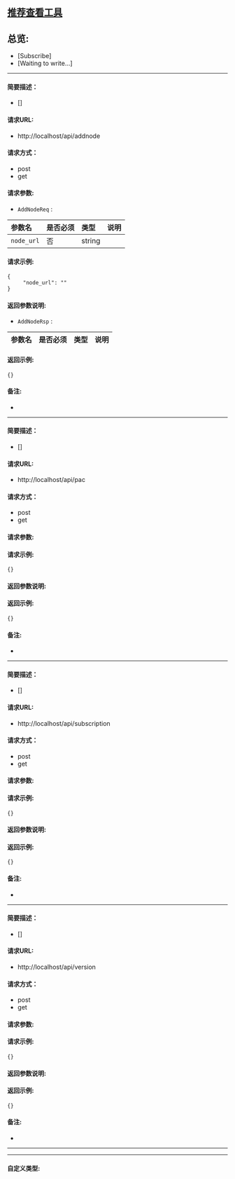 

## [推荐查看工具](https://www.iminho.me/)

## 总览:
- [Subscribe]
- [Waiting to write...]

--------------------

#### 简要描述：

- []

#### 请求URL:

- http://localhost/api/addnode

#### 请求方式：

- post
- get

#### 请求参数:

- ` AddNodeReq ` : 

|参数名|是否必须|类型|说明|
|:----    |:---|:----- |-----   |
|`node_url` | 否|string|   |


#### 请求示例:
```
{
     "node_url": ""
}
```

#### 返回参数说明:

- ` AddNodeRsp ` : 

|参数名|是否必须|类型|说明|
|:----    |:---|:----- |-----   |


#### 返回示例:
	
```
{}
```

#### 备注:

- 

--------------------

#### 简要描述：

- []

#### 请求URL:

- http://localhost/api/pac

#### 请求方式：

- post
- get

#### 请求参数:


#### 请求示例:
```
{}
```

#### 返回参数说明:


#### 返回示例:
	
```
{}
```

#### 备注:

- 

--------------------

#### 简要描述：

- []

#### 请求URL:

- http://localhost/api/subscription

#### 请求方式：

- post
- get

#### 请求参数:


#### 请求示例:
```
{}
```

#### 返回参数说明:


#### 返回示例:
	
```
{}
```

#### 备注:

- 

--------------------

#### 简要描述：

- []

#### 请求URL:

- http://localhost/api/version

#### 请求方式：

- post
- get

#### 请求参数:


#### 请求示例:
```
{}
```

#### 返回参数说明:


#### 返回示例:
	
```
{}
```

#### 备注:

- 
	

--------------------
--------------------

#### 自定义类型:


